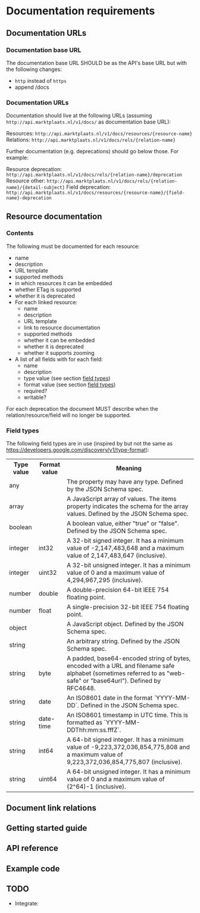 Documentation requirements
==========================

Documentation URLs
------------------

### Documentation base URL

The documentation base URL SHOULD be as the API's base URL but with the following changes:

* `http` instead of `https`
* append /docs

### Documentation URLs

Documentation should live at the following URLs (assuming `http://api.marktplaats.nl/v1/docs/` as documentation base
URL):

Resources: `http://api.marktplaats.nl/v1/docs/resources/{resource-name}`
Relations: `http://api.marktplaats.nl/v1/docs/rels/{relation-name}`

Further documentation (e.g. deprecations) should go below those. For example:

Resource deprecation: `http://api.marktplaats.nl/v1/docs/rels/{relation-name}/deprecation`
Resource other: `http://api.marktplaats.nl/v1/docs/rels/{relation-name}/{detail-subject}`
Field deprecation: `http://api.marktplaats.nl/v1/docs/resources/{resource-name}/{field-name}-deprecation`

Resource documentation
----------------------

### Contents

The following must be documented for each resource:

* name
* description
* URL template
* supported methods
* in which resources it can be embedded
* whether ETag is supported
* whether it is deprecated
* For each linked resource:
    * name
    * description
    * URL template
    * link to resource documentation
    * supported methods
    * whether it can be embedded
    * whether it is deprecated
    * whether it supports zooming
* A list of all fields with for each field:
    * name
    * description
    * type value (see section [field types](#field-types))
    * format value (see section [field types](#field-types))
    * required?
    * writable?

For each deprecation the document MUST describe when the relation/resource/field will no longer be supported.

### Field types

The following field types are in use (inspired by but not the same as <https://developers.google.com/discovery/v1/type-format>):

<table>
<tr><th>Type value</th><th>Format value</th><th>Meaning</th></tr>
<tr><td>any</td><td></td><td>The property may have any type. Defined by the JSON Schema spec.</td></tr>
<tr><td>array</td><td></td><td>A JavaScript array of values. The items property indicates the schema for the array
  values. Defined by the JSON Schema spec.</td></tr>
<tr><td>boolean</td><td></td><td>A boolean value, either "true" or "false". Defined by the JSON Schema spec.</td></tr>
<tr><td>integer</td><td>int32</td><td>A 32-bit signed integer. It has a minimum value of -2,147,483,648 and a maximum
  value of 2,147,483,647 (inclusive).</td></tr>
<tr><td>integer</td><td>uint32</td><td>A 32-bit unsigned integer. It has a minimum value of 0 and a maximum value of
  4,294,967,295 (inclusive).</td></tr>
<tr><td>number</td><td>double</td><td>A double-precision 64-bit IEEE 754 floating point.</td></tr>
<tr><td>number</td><td>float</td><td>A single-precision 32-bit IEEE 754 floating point.</td></tr>
<tr><td>object</td><td></td><td>A JavaScript object. Defined by the JSON Schema spec.</td></tr>
<tr><td>string</td><td></td><td>An arbitrary string. Defined by the JSON Schema spec.</td></tr>
<tr><td>string</td><td>byte</td><td>A padded, base64-encoded string of bytes, encoded with a URL and filename safe
  alphabet (sometimes referred to as "web-safe" or "base64url"). Defined by RFC4648.</td></tr>
<tr><td>string</td><td>date</td><td>An ISO8601 date in the format `YYYY-MM-DD`. Defined in the JSON Schema spec.</td></tr>
<tr><td>string</td><td>date-time</td><td>An ISO8601 timestamp in UTC time. This is formatted as
  `YYYY-MM-DDThh:mm:ss.fffZ`.</td></tr>
<tr><td>string</td><td>int64</td><td>A 64-bit signed integer. It has a minimum value of -9,223,372,036,854,775,808 and
  a maximum value of 9,223,372,036,854,775,807 (inclusive).</td></tr>
<tr><td>string</td><td>uint64</td><td>A 64-bit unsigned integer. It has a minimum value of 0 and a maximum value of
  (2^64)-1 (inclusive).</td></tr>
</table>


Document link relations
-----------------------

Getting started guide
---------------------

API reference
-------------

Example code
------------


TODO
----

* Integrate:
